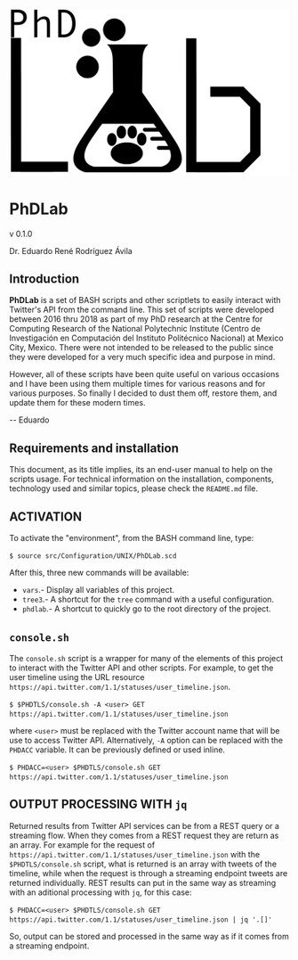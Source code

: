 ![Project logo](Resources/Images/PhDLab-logo.png)
# PhDLab

v 0.1.0

Dr. Eduardo René Rodríguez Ávila


## Introduction

**PhDLab** is a set of BASH scripts and other scriptlets to easily interact with Twitter's API from the command line.  This set of scripts were developed between 2016 thru 2018 as part of my PhD research at the Centre for Computing Research of the National Polytechnic Institute (Centro de Investigación en Computación del Instituto Politécnico Nacional) at Mexico City, Mexico. There were not intended to be released to the public since they were developed for a very much specific idea and purpose in mind.

However, all of these scripts have been quite useful on various occasions and I have been using them multiple times for various reasons and for various purposes. So finally I decided to dust them off, restore them, and update them for these modern times.

-- Eduardo


## Requirements and installation

This document, as its title implies, its an end-user manual to help on the scripts usage. For technical information on the installation, components, technology used and similar topics, please check the `README.md` file.

## ACTIVATION

To activate the "environment", from the BASH command line, type:

`$ source src/Configuration/UNIX/PhDLab.scd`

After this, three new commands will be available:

+ `vars`.- Display all variables of this project.
+ `tree3`.- A shortcut for the `tree` command with a useful configuration.
+ `phdlab`.- A shortcut to quickly go to the root directory of the project.

## `console.sh`

The `console.sh` script is a wrapper for many of the elements of this project to interact with the Twitter API and other scripts. For example, to get the user timeline using the URL resource `https://api.twitter.com/1.1/statuses/user_timeline.json`.

`$ $PHDTLS/console.sh -A <user> GET https://api.twitter.com/1.1/statuses/user_timeline.json`

where `<user>` must be replaced with the Twitter account name that will be use to access Twitter API. Alternatively, `-A` option can be replaced with the `PHDACC` variable. It can be previously defined or used inline.

`$ PHDACC=<user> $PHDTLS/console.sh GET https://api.twitter.com/1.1/statuses/user_timeline.json`

## OUTPUT PROCESSING WITH `jq`

Returned results from Twitter API services can be from a REST query or a streaming flow. When they comes from a REST request they are return as an array. For example for the request of `https://api.twitter.com/1.1/statuses/user_timeline.json` with the `$PHDTLS/console.sh` script, what is returned is an array with tweets of the timeline, while when the request is through a streaming endpoint tweets are returned individually. REST results can put in the same way as streaming with an aditional processing with `jq`, for this case:

`$ PHDACC=<user> $PHDTLS/console.sh GET https://api.twitter.com/1.1/statuses/user_timeline.json | jq '.[]'` 

So, output can be stored and processed in the same way as if it comes from a streaming endpoint.

